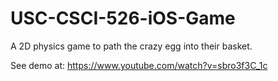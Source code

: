 # USC-CSCI-526-iOS-Game
A 2D physics game to path the crazy egg into their basket. 

See demo at: https://www.youtube.com/watch?v=sbro3f3C_1c
